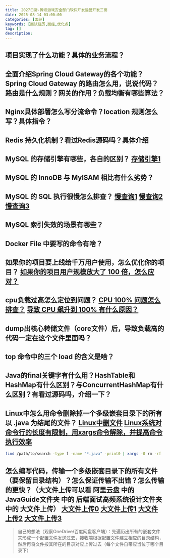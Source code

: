 ```yaml
---
title: 2027日常-腾讯游戏安全部门软件开发运营开发三面
date: 2025-08-14 03:00:00
categories: [面经]
keywords: [面试经历,面经,优化点]
tag: []
description:
---
```


## 项目实现了什么功能？具体的业务流程？

## 全面介绍Spring Cloud Gateway的各个功能？Spring Cloud Gateway 的路由怎么用，说说代码？路由是什么规则？网关的作用？负载均衡有哪些算法？

## Nginx具体部署怎么写分流命令？location 规则怎么写？具体指令？

## Redis 持久化机制？看过Redis源码吗？具体介绍

## MySQL 的存储引擎有哪些，各自的区别？ [存储引擎1](https://zhuanlan.zhihu.com/p/13457683203)

## MySQL 的 InnoDB 与 MyISAM 相比有什么劣势？

## MySQL 的 SQL 执行很慢怎么排查？ [慢查询1](https://cloud.tencent.com/developer/article/2350545) [慢查询2](https://www.cnblogs.com/mysql-hang/articles/10726232.html) [慢查询3](https://www.oryoy.com/news/jie-jue-mysql-zhi-xing-sql-wen-jian-huan-man-wen-ti-you-hua-cha-xun-yu-pei-zhi-ji-qiao.html)

## MySQL 索引失效的场景有哪些？

## Docker File 中要写的命令有啥？

## 如果你的项目要上线给千万用户使用，怎么优化你的项目？ [如果你的项目用户规模放大了 100 倍，怎么应对？](https://mp.weixin.qq.com/s?__biz=MzUxODAzNDg4NQ==&mid=2247541498&idx=2&sn=d0c551e756731641f23ec46edec29129&cur_album_id=3752960238937030659&poc_token=HAPpnWij8SHqlMRPz3veGSDv9pNxumCvr40QfUA4)

## cpu负载过高怎么定位到问题？ [CPU 100% 问题怎么排查？](https://mp.weixin.qq.com/s?__biz=MzUxODAzNDg4NQ==&mid=2247533580&idx=2&sn=9a688d3c00f099f542429f09d863552b&cur_album_id=3752960238937030659&poc_token=HPvonWijF-quoFa15K7oJeoTIjiA9MnowQQePO6w) [导致 CPU 飙升到 100% 有什么原因？](https://mp.weixin.qq.com/s?__biz=MzUxODAzNDg4NQ==&mid=2247535796&idx=2&sn=d075b60b6dc1bdc98a61002c04060caf&cur_album_id=3752960238937030659&poc_token=HPvonWijP221VgtJVU7mr7SQIPnMsDw_1zVy5Prh)

## dump出核心转储文件（core文件）后，导致负载高的代码一定在这个文件里面吗？

## top 命令中的三个 load 的含义是啥？

## Java的final关键字有什么用？HashTable和HashMap有什么区别？与ConcurrentHashMap有什么区别？有看过源码吗，介绍一下？

## Linux中怎么用命令删除掉一个多级嵌套目录下的所有以 .java 为结尾的文件？ [Linux中删文件](https://developer.aliyun.com/article/1297170) [Linux系统对命令行的长度有限制，用xargs命令解除，并提高命令执行效率](https://cloud.tencent.com/developer/information/linux%20%E4%B8%ADxargs%20%E7%94%A8%E6%B3%95)

```bash
find /path/to/search -type f -name "*.java" -print0 | xargs -0 rm -rf
```

## 怎么编写代码，传输一个多级嵌套目录下的所有文件（要保留目录结构）？怎么保证传输不出错？怎么传输的更快？（大文件上传可以看 阿里云盘 中的 JavaGuide文件夹 中的 后端面试高频系统设计文件夹 中的 大文件上传） [大文件上传0](https://juejin.cn/post/6844904155086061576) [大文件上传1](https://www.cnblogs.com/songsu/p/17719087.html) [大文件上传2](https://www.nowcoder.com/discuss/353149447293050880) [大文件上传3](https://www.nowcoder.com/discuss/627933184763633664)

> 自己的想法（观察OneDrive/百度网盘客户端）：先遍历出所有的嵌套文件夹形成一个配置文件发送过去，接收端根据配置文件建立相应的目录结构，然后再将文件按其所在的目录对应上传过去（每个文件自带应当位于哪个目录下）
